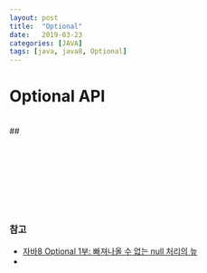 ```yaml
---
layout: post
title:  "Optional"
date:   2019-03-23
categories: [JAVA]
tags: [java, java8, Optional]
---
```


# Optional API

<br/>
## 



<br/><br/><br/><br/>  
---
### 참고
- [자바8 Optional 1부: 빠져나올 수 없는 null 처리의 늪](http://www.daleseo.com/java8-optional-after/)
-
